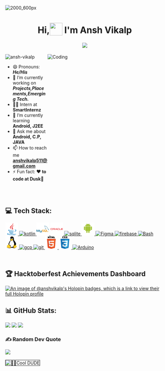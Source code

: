 ![2000_600px](https://user-images.githubusercontent.com/92860846/192116488-2ece1a36-465f-4c27-a71d-4e72f553000b.gif)
<h1 align="center">Hi,<img src="https://raw.githubusercontent.com/nixin72/nixin72/master/wave.gif"  height="40" width="40" valign="bottom"> I'm Ansh Vikalp</h1>
<h3 align="center"> <img src= "https://readme-typing-svg.herokuapp.com?font=Noto+Sans+Mono&size=27&pause=1000&color=5AB2FF&center=true&vCenter=true&width=800&lines=A+passionate+</Android+developer>+from+India.;Creative%20UI%2FUX%20Designer.;Always+learning+new+things.;Addicted+to+🎶."> </h3> 
<!-- <h2>💫 About Me:</h2> --> 

<img src="https://user-images.githubusercontent.com/92860846/192116238-f0a2f976-265f-460f-ad0a-83ef612ca989.gif" align="right" valign ="top" width = "370" height="370" alt= "Coding">
<p align="left"> <img src="https://komarev.com/ghpvc/?username=ansh-vikalp&label=Profile%20views&color=0e75b6&style=flat" alt="ansh-vikalp"/> </p>

- 😄 Pronouns: ***He/His***
- 🔭 I’m currently working on ***Projects,Placements,Emerging Tech.***
- 👨‍🎓 Intern at __SmartInternz__
- 🌱 I’m currently learning **Android, J2EE**
- 💬 Ask me about **Android, C.P, JAVA**
- 📫 How to reach me **anshvikalp511@gmail.com**
- ⚡ Fun fact: **❤ to code at Dusk🌆**

<!-- ## 🌐 Connect with me:
<p align="left">
    <a href="https://linkedin.com/in/ansh-vikalp-37233a19b" target="blank">
        <img align="center" src="https://raw.githubusercontent.com/rahuldkjain/github-profile-readme-generator/master/src/images/icons/Social/linked-in-alt.svg" alt="LinkedIn" height="30" width="40"/> 
    </a>
    <a href="https://stackoverflow.com/users/16648142/ansh-vikalp" target="blank">
        <img align="center" src="https://raw.githubusercontent.com/rahuldkjain/github-profile-readme-generator/master/src/images/icons/Social/stack-overflow.svg" alt="Stack Overflow" height="30" width="40"/> 
    </a> 
    <a href="https://www.youtube.com/channel/UCVj3Jypx3oY3c5Xk6Tyu-zw" target="blank">
        <img align="center" src="https://raw.githubusercontent.com/rahuldkjain/github-profile-readme-generator/master/src/images/icons/Social/youtube.svg" alt="YouTube" height="30" width="40"/> 
    </a> 
   <a href="https://www.hackerrank.com/anshvikalp511" target="blank">
        <img align="center" src="https://raw.githubusercontent.com/rahuldkjain/github-profile-readme-generator/master/src/images/icons/Social/hackerrank.svg" alt="HackerRank" height="30" width="40"/> 
    </a> 
    <a href="https://auth.geeksforgeeks.org/user/anshvikalp511" target="blank">
        <img align="center" src="https://raw.githubusercontent.com/rahuldkjain/github-profile-readme-generator/master/src/images/icons/Social/geeks-for-geeks.svg" alt="GeeksForGeeks" height="30" width="40"/>
    </a> 
</p> -->

<br>
<br>

## 💻 Tech Stack:
<p align="left">
    <a href="https://www.java.com" target="_blank" rel="noreferrer">
        <img src="https://raw.githubusercontent.com/devicons/devicon/master/icons/java/java-original.svg" alt="java" width="40" height="40"/>
    </a>
    <a href="https://kotlinlang.org" target="_blank" rel="noreferrer">
        <img src="https://www.vectorlogo.zone/logos/kotlinlang/kotlinlang-icon.svg" alt="kotlin" width="40" height="40"/>
    </a>
    <a href="https://www.mysql.com/" target="_blank" rel="noreferrer">
        <img src="https://raw.githubusercontent.com/devicons/devicon/master/icons/mysql/mysql-original-wordmark.svg" alt="sql" width="40" height="40"/>
    </a>
    <a href="https://www.oracle.com/" target="_blank" rel="noreferrer"> 
        <img src="https://raw.githubusercontent.com/devicons/devicon/master/icons/oracle/oracle-original.svg" alt="oracle" width="40" height="40"/> 
    </a>
    <a href="https://www.sqlite.org/" target="_blank" rel="noreferrer"> 
        <img src="https://www.vectorlogo.zone/logos/sqlite/sqlite-icon.svg" alt="sqlite" width="40" height="40"/> 
    </a>
    <a href="https://developer.android.com" target="_blank" rel="noreferrer">
        <img src="https://raw.githubusercontent.com/devicons/devicon/master/icons/android/android-original-wordmark.svg" alt="Android" width="40" height="40" />
    </a>
    <a href="https://www.figma.com/" target="_blank" rel="noreferrer">
        <img src="https://www.vectorlogo.zone/logos/figma/figma-icon.svg" alt="Figma" width="40" height="40"/>
    </a>
    <a href="https://firebase.google.com/" target="_blank" rel="noreferrer">
        <img src="https://www.vectorlogo.zone/logos/firebase/firebase-icon.svg" alt="firebase" width="40" height="40"/>
    </a>
    <a href="https://www.gnu.org/software/bash/" target="_blank" rel="noreferrer">
        <img src="https://www.vectorlogo.zone/logos/gnu_bash/gnu_bash-icon.svg" alt="Bash" width="40" height="40"/>
    </a>
    <a href="https://www.linux.org/" target="_blank" rel="noreferrer"> 
        <img src="https://raw.githubusercontent.com/devicons/devicon/master/icons/linux/linux-original.svg" alt="linux" width="40" height="40"/> 
    </a> 
    <a href="https://cloud.google.com" target="_blank" rel="noreferrer">
        <img src="https://www.vectorlogo.zone/logos/google_cloud/google_cloud-icon.svg" alt="gcp" width="40" height="40"/>
    </a>
    <a href="https://git-scm.com/" target="_blank" rel="noreferrer">
        <img src="https://www.vectorlogo.zone/logos/git-scm/git-scm-icon.svg" alt="git" width="40" height="40"/>
    </a>
    <a href="https://www.w3.org/html/" target="_blank" rel="noreferrer">
        <img src="https://raw.githubusercontent.com/devicons/devicon/master/icons/html5/html5-original-wordmark.svg" alt="html5" width="40" height="40"/>
    </a>
    <a href="https://www.w3schools.com/css/" target="_blank" rel="noreferrer">
        <img src="https://raw.githubusercontent.com/devicons/devicon/master/icons/css3/css3-original-wordmark.svg" alt="CSS3" width="40" height="40"/>
    </a>
    <a href="https://www.arduino.cc/" target="_blank" rel="noreferrer">
        <img src="https://cdn.worldvectorlogo.com/logos/arduino-1.svg" alt="Arduino" width="40" height="40"/>
    </a>
    <!-- Add more tech stack icons here -->
</p>





</p>
&nbsp;
<!-- <p><img align="left" src="https://github-readme-stats.vercel.app/api/top-langs?username=ansh-vikalp&show_icons=true&locale=en&layout=compact" alt="ansh-vikalp" /></p>

<p>&nbsp;<img align="center" src="https://github-readme-stats.vercel.app/api?username=ansh-vikalp&show_icons=true&locale=en" alt="ansh-vikalp" /></p>

<p><img align="center" src="https://github-readme-streak-stats.herokuapp.com/?user=ansh-vikalp&" alt="ansh-vikalp" /></p> -->

## 🏆 Hacktoberfest Achievements Dashboard

[![An image of @anshvikalp's Holopin badges, which is a link to view their full Holopin profile](https://holopin.me/anshvikalp)](https://holopin.io/@anshvikalp)


 ## 📊 GitHub Stats:
 <!-- This is commented code for green theme of Github Stats -->
<!--  ![](https://github-readme-stats.vercel.app/api?username=Ansh-Vikalp&theme=merko&hide_border=false&include_all_commits=false&count_private=false)
  ![](https://github-readme-streak-stats.herokuapp.com/?user=Ansh-Vikalp&theme=merko&hide_border=false)<br/>

  <div align='left'>
  <img src= "https://github-readme-stats.vercel.app/api/top-langs/?username=Ansh-Vikalp&theme=merko&hide_border=false&include_all_commits=false&count_private=false&layout=compact">
  </div>
  <br> -->

![](https://github-readme-stats.vercel.app/api/top-langs/?username=Ansh-Vikalp&theme=react&hide_border=false&include_all_commits=true&count_private=true&layout=compact) 
![](https://github-readme-stats.vercel.app/api?username=Ansh-Vikalp&theme=react&hide_border=false&include_all_commits=true&count_private=true)
![](https://github-readme-streak-stats.herokuapp.com/?user=Ansh-Vikalp&theme=react&hide_border=false)<br/>





### ✍️ Random Dev Quote
<!-- This is commented cide for Github Green Theme Random Quote -->
<!-- ![](https://quotes-github-readme.vercel.app/api?type=horizontal&theme=merko) -->
![](https://quotes-github-readme.vercel.app/api?type=horizontal&theme=tokyonight)



<img src="https://user-images.githubusercontent.com/92860846/192118106-3e5c1b58-2270-443b-ad45-cd854f5f9e40.gif" border=1 title="🐱‍💻Cool DUDE">


